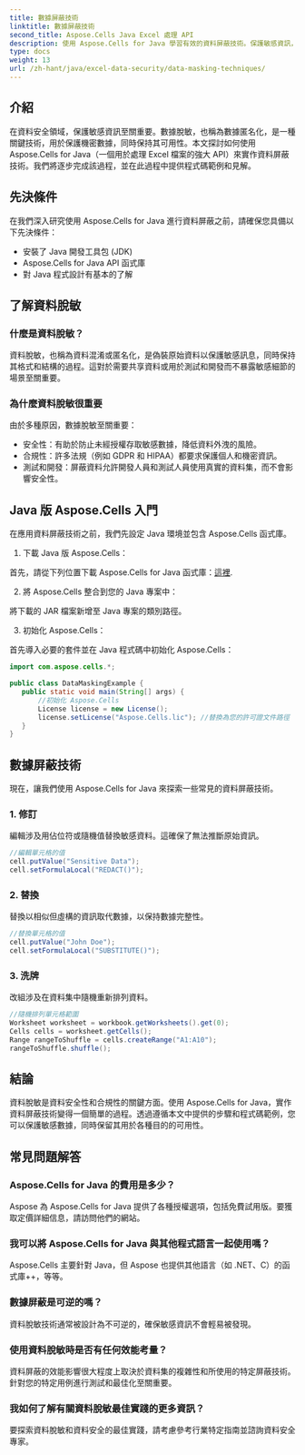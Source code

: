 ```yaml
---
title: 數據屏蔽技術
linktitle: 數據屏蔽技術
second_title: Aspose.Cells Java Excel 處理 API
description: 使用 Aspose.Cells for Java 學習有效的資料屏蔽技術。保護敏感資訊，同時保持資料完整性。
type: docs
weight: 13
url: /zh-hant/java/excel-data-security/data-masking-techniques/
---
```


## 介紹

在資料安全領域，保護敏感資訊至關重要。數據脫敏，也稱為數據匿名化，是一種關鍵技術，用於保護機密數據，同時保持其可用性。本文探討如何使用 Aspose.Cells for Java（一個用於處理 Excel 檔案的強大 API）來實作資料屏蔽技術。我們將逐步完成該過程，並在此過程中提供程式碼範例和見解。

## 先決條件

在我們深入研究使用 Aspose.Cells for Java 進行資料屏蔽之前，請確保您具備以下先決條件：

- 安裝了 Java 開發工具包 (JDK)
- Aspose.Cells for Java API 函式庫
- 對 Java 程式設計有基本的了解

## 了解資料脫敏

### 什麼是資料脫敏？

資料脫敏，也稱為資料混淆或匿名化，是偽裝原始資料以保護敏感訊息，同時保持其格式和結構的過程。這對於需要共享資料或用於測試和開發而不暴露敏感細節的場景至關重要。

### 為什麼資料脫敏很重要

由於多種原因，數據脫敏至關重要：

- 安全性：有助於防止未經授權存取敏感數據，降低資料外洩的風險。
- 合規性：許多法規（例如 GDPR 和 HIPAA）都要求保護個人和機密資訊。
- 測試和開發：屏蔽資料允許開發人員和測試人員使用真實的資料集，而不會影響安全性。

## Java 版 Aspose.Cells 入門

在應用資料屏蔽技術之前，我們先設定 Java 環境並包含 Aspose.Cells 函式庫。

1. 下載 Java 版 Aspose.Cells：

首先，請從下列位置下載 Aspose.Cells for Java 函式庫：[這裡](https://releases.aspose.com/cells/java/).

2. 將 Aspose.Cells 整合到您的 Java 專案中：

將下載的 JAR 檔案新增至 Java 專案的類別路徑。

3. 初始化 Aspose.Cells：

首先導入必要的套件並在 Java 程式碼中初始化 Aspose.Cells：

```java
import com.aspose.cells.*;

public class DataMaskingExample {
   public static void main(String[] args) {
	   //初始化 Aspose.Cells
	   License license = new License();
	   license.setLicense("Aspose.Cells.lic"); //替換為您的許可證文件路徑
   }
}
```

## 數據屏蔽技術

現在，讓我們使用 Aspose.Cells for Java 來探索一些常見的資料屏蔽技術。

### 1. 修訂

編輯涉及用佔位符或隨機值替換敏感資料。這確保了無法推斷原始資訊。

```java
//編輯單元格的值
cell.putValue("Sensitive Data");
cell.setFormulaLocal("REDACT()");
```

### 2. 替換

替換以相似但虛構的資訊取代數據，以保持數據完整性。

```java
//替換單元格的值
cell.putValue("John Doe");
cell.setFormulaLocal("SUBSTITUTE()");
```

### 3. 洗牌

改組涉及在資料集中隨機重新排列資料。

```java
//隨機排列單元格範圍
Worksheet worksheet = workbook.getWorksheets().get(0);
Cells cells = worksheet.getCells();
Range rangeToShuffle = cells.createRange("A1:A10");
rangeToShuffle.shuffle();
```

## 結論

資料脫敏是資料安全性和合規性的關鍵方面。使用 Aspose.Cells for Java，實作資料屏蔽技術變得一個簡單的過程。透過遵循本文中提供的步驟和程式碼範例，您可以保護敏感數據，同時保留其用於各種目的的可用性。

## 常見問題解答

### Aspose.Cells for Java 的費用是多少？

Aspose 為 Aspose.Cells for Java 提供了各種授權選項，包括免費試用版。要獲取定價詳細信息，請訪問他們的網站。

### 我可以將 Aspose.Cells for Java 與其他程式語言一起使用嗎？

Aspose.Cells 主要針對 Java，但 Aspose 也提供其他語言（如 .NET、C）的函式庫++，等等。

### 數據屏蔽是可逆的嗎？

資料脫敏技術通常被設計為不可逆的，確保敏感資訊不會輕易被發現。

### 使用資料脫敏時是否有任何效能考量？

資料屏蔽的效能影響很大程度上取決於資料集的複雜性和所使用的特定屏蔽技術。針對您的特定用例進行測試和最佳化至關重要。

### 我如何了解有關資料脫敏最佳實踐的更多資訊？

要探索資料脫敏和資料安全的最佳實踐，請考慮參考行業特定指南並諮詢資料安全專家。
